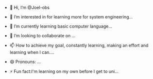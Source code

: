 - 👋 Hi, I’m @Joel-obs
- 👀 I’m interested in for learning more for system engineering...
- 🌱 I’m currently learning basic computer language...
- 💞️ I’m looking to collaborate on ...
- 📫 How to achieve my goal, constantly learning, making an effort and learning when I can....
- 😄 Pronouns: ...
- ⚡ Fun fact:I'm learning on my own before I get to uni...

    ⠀⠀⠀⠀⠀⠀⠀

